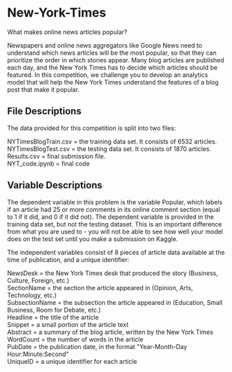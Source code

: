 # New-York-Times

What makes online news articles popular?

Newspapers and online news aggregators like Google News need to understand which news articles will be the most popular, so that they can prioritize the order in which stories appear. Many blog articles are published each day, and the New York Times has to decide which articles should be featured. In this competition, we challenge you to develop an analytics model that will help the New York Times understand the features of a blog post that make it popular.

## File Descriptions
The data provided for this competition is split into two files:

NYTimesBlogTrain.csv = the training data set. It consists of 6532 articles.   
NYTimesBlogTest.csv = the testing data set. It consists of 1870 articles.  
Results.csv = final submission file.  
NYT_code.ipynb = final code

## Variable Descriptions
The dependent variable in this problem is the variable Popular, which labels if an article had 25 or more comments in its online comment section (equal to 1 if it did, and 0 if it did not). The dependent variable is provided in the training data set, but not the testing dataset. This is an important difference from what you are used to - you will not be able to see how well your model does on the test set until you make a submission on Kaggle.

The independent variables consist of 8 pieces of article data available at the time of publication, and a unique identifier:

NewsDesk = the New York Times desk that produced the story (Business, Culture, Foreign, etc.)  
SectionName = the section the article appeared in (Opinion, Arts, Technology, etc.)  
SubsectionName = the subsection the article appeared in (Education, Small Business, Room for Debate, etc.)  
Headline = the title of the article  
Snippet = a small portion of the article text  
Abstract = a summary of the blog article, written by the New York Times  
WordCount = the number of words in the article  
PubDate = the publication date, in the format "Year-Month-Day Hour:Minute:Second"  
UniqueID = a unique identifier for each article  
